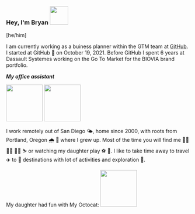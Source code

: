 ### Hey, I'm Bryan <img src="https://octocat-generator-assets.githubusercontent.com/my-octocat-1635217906004.png" width="50" >

[he/him]

I am currently working as a buiness planner within the GTM team at [GitHub](https://pages.github.com/).  I started at GitHub 🥳 on October 19, 2021. Before GitHub I spent 6 years at Dassault Systemes working on the Go To Market for the BIOVIA brand portfolio.

_**My office assistant**_

<img src="https://user-images.githubusercontent.com/90742319/139113414-c9ad6279-17a7-4427-8447-e6c8a9be4a2e.jpeg" width="100"> <img src="https://user-images.githubusercontent.com/90742319/139113429-db6cd235-8836-4035-aea3-ffbbc20bf55d.jpeg" width="100">


I work remotely out of San Diego 🌤️, home since 2000, with roots from Portland, Oregon 🌧️ 🌲 where I grew up.  Most of the time you will find me 🏃‍♂️ 🚴‍♂️ 🏋️‍♂️ ⛷️ or watching my daughter play ⚽ 🏐.  I like to take time away to travel ✈️ to 🌴 destinations with lot of activities and exploration 🥾.

My daughter had fun with My Octocat: <img src="https://octocat-generator-assets.githubusercontent.com/my-octocat-1635217766588.png" width="100" >
